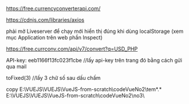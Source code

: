 https://free.currencyconverterapi.com/

https://cdnjs.com/libraries/axios

phải mở Liveserver để chạy mới hiển thị đúng khi dùng localStorage (xem mục Application trên web phần Inspect)

https://free.currconv.com/api/v7/convert?q=USD_PHP

API-key: eeb1166f13fc023f1cbe //lấy api-key trên trang đó bằng cách gửi qua mail

toFixed(3) //lấy 3 chữ số sau dấu chấm  

copy E:\VUEJS\VUEJS\VueJS-from-scratch\codeVueNo2\tem\*.* E:\VUEJS\VUEJS\VueJS-from-scratch\codeVueNo2\no3\